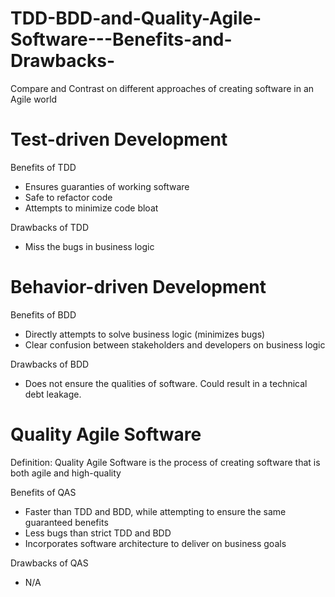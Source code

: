 # TDD-BDD-and-Quality-Agile-Software---Benefits-and-Drawbacks-
Compare and Contrast on different approaches of creating software in an Agile world


# Test-driven Development

Benefits of TDD
* Ensures guaranties of working software
* Safe to refactor code
* Attempts to minimize code bloat

Drawbacks of TDD
* Miss the bugs in business logic

# Behavior-driven Development

Benefits of BDD
* Directly attempts to solve business logic (minimizes bugs)
* Clear confusion between stakeholders and developers on business logic

Drawbacks of BDD
* Does not ensure the qualities of software. Could result in a technical debt leakage.

# Quality Agile Software

Definition: Quality Agile Software is the process of creating software that is both agile and high-quality

Benefits of QAS
* Faster than TDD and BDD, while attempting to ensure the same guaranteed benefits
* Less bugs than strict TDD and BDD
* Incorporates software architecture to deliver on business goals

Drawbacks of QAS
* N/A